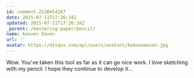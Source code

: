 ```yaml
---
id: comment-2130454287
date: 2015-07-11T17:26:34Z
updated: 2015-07-11T17:26:34Z
_parent: /mastering-paper/pencil/
name: Keeven Eeven
url: ''
avatar: https://disqus.com/api/users/avatars/keeveneeven.jpg
---
```


Wow. You've taken this tool as far as it can go nice work. I love sketching
with my pencil. I hope they continue to develop it...
